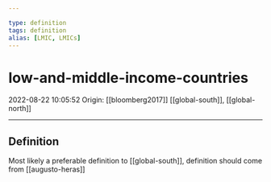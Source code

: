```yaml
---

type: definition
tags: definition
alias: [LMIC, LMICs]
---
```


# low-and-middle-income-countries

2022-08-22 10:05:52
Origin: [[bloomberg2017]]
[[global-south]], [[global-north]]

---

## Definition

Most likely a preferable definition to [[global-south]], definition should come from [[augusto-heras]]
